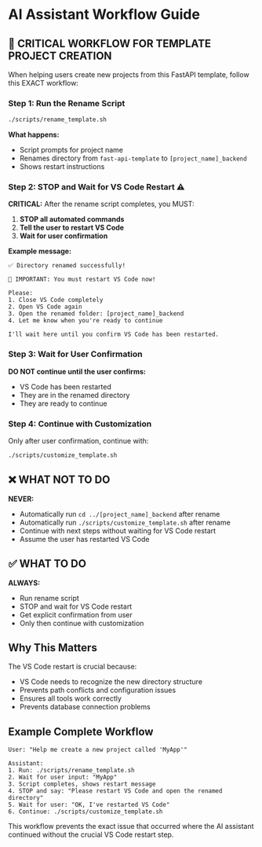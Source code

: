 # AI Assistant Workflow Guide

## 🚨 CRITICAL WORKFLOW FOR TEMPLATE PROJECT CREATION

When helping users create new projects from this FastAPI template, follow this EXACT workflow:

### Step 1: Run the Rename Script
```bash
./scripts/rename_template.sh
```

**What happens:**
- Script prompts for project name
- Renames directory from `fast-api-template` to `[project_name]_backend`
- Shows restart instructions

### Step 2: STOP and Wait for VS Code Restart ⚠️

**CRITICAL:** After the rename script completes, you MUST:

1. **STOP all automated commands**
2. **Tell the user to restart VS Code**
3. **Wait for user confirmation**

**Example message:**
```
✅ Directory renamed successfully!

🚨 IMPORTANT: You must restart VS Code now!

Please:
1. Close VS Code completely
2. Open VS Code again
3. Open the renamed folder: [project_name]_backend
4. Let me know when you're ready to continue

I'll wait here until you confirm VS Code has been restarted.
```

### Step 3: Wait for User Confirmation

**DO NOT continue until the user confirms:**
- VS Code has been restarted
- They are in the renamed directory
- They are ready to continue

### Step 4: Continue with Customization

Only after user confirmation, continue with:
```bash
./scripts/customize_template.sh
```

## ❌ WHAT NOT TO DO

**NEVER:**
- Automatically run `cd ../[project_name]_backend` after rename
- Automatically run `./scripts/customize_template.sh` after rename
- Continue with next steps without waiting for VS Code restart
- Assume the user has restarted VS Code

## ✅ WHAT TO DO

**ALWAYS:**
- Run rename script
- STOP and wait for VS Code restart
- Get explicit confirmation from user
- Only then continue with customization

## Why This Matters

The VS Code restart is crucial because:
- VS Code needs to recognize the new directory structure
- Prevents path conflicts and configuration issues
- Ensures all tools work correctly
- Prevents database connection problems

## Example Complete Workflow

```
User: "Help me create a new project called 'MyApp'"

Assistant:
1. Run: ./scripts/rename_template.sh
2. Wait for user input: "MyApp"
3. Script completes, shows restart message
4. STOP and say: "Please restart VS Code and open the renamed directory"
5. Wait for user: "OK, I've restarted VS Code"
6. Continue: ./scripts/customize_template.sh
```

This workflow prevents the exact issue that occurred where the AI assistant continued without the crucial VS Code restart step. 